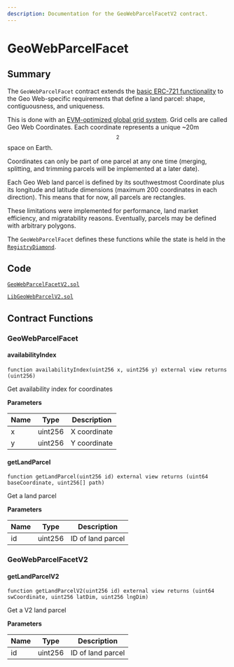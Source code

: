 ```yaml
---
description: Documentation for the GeoWebParcelFacetV2 contract.
---
```


# GeoWebParcelFacet

## Summary

The `GeoWebParcelFacet` contract extends the [basic ERC-721 functionality](../erc721facet.md) to the Geo Web-specific requirements that define a land parcel: shape, contiguousness, and uniqueness.

This is done with an [EVM-optimized global grid system](geo-web-coordinates.md). Grid cells are called Geo Web Coordinates. Each coordinate represents a unique \~20m$$^2$$ space on Earth.&#x20;

Coordinates can only be part of one parcel at any one time (merging, splitting, and trimming parcels will be implemented at a later date).

Each Geo Web land parcel is defined by its southwestmost Coordinate plus its longitude and latitude dimensions (maximum 200 coordinates in each direction). This means that for now, all parcels are rectangles.

These limitations were implemented for performance, land market efficiency, and migratability reasons. Eventually, parcels may be defined with arbitrary polygons.

The `GeoWebParcelFacet` defines these functions while the state is held in the [`RegistryDiamond`](../).

## Code

[`GeoWebParcelFacetV2.sol`](https://github.com/Geo-Web-Project/core-contracts/blob/main/contracts/registry/facets/GeoWebParcelFacetV2.sol)

[`LibGeoWebParcelV2.sol`](https://github.com/Geo-Web-Project/core-contracts/blob/main/contracts/registry/libraries/LibGeoWebParcel.sol)

## Contract Functions

### GeoWebParcelFacet

#### availabilityIndex

```solidity
function availabilityIndex(uint256 x, uint256 y) external view returns (uint256)
```

Get availability index for coordinates

**Parameters**

| Name | Type    | Description  |
| ---- | ------- | ------------ |
| x    | uint256 | X coordinate |
| y    | uint256 | Y coordinate |

#### getLandParcel

```solidity
function getLandParcel(uint256 id) external view returns (uint64 baseCoordinate, uint256[] path)
```

Get a land parcel

**Parameters**

| Name | Type    | Description       |
| ---- | ------- | ----------------- |
| id   | uint256 | ID of land parcel |

### GeoWebParcelFacetV2

#### getLandParcelV2

```solidity
function getLandParcelV2(uint256 id) external view returns (uint64 swCoordinate, uint256 latDim, uint256 lngDim)
```

Get a V2 land parcel

**Parameters**

| Name | Type    | Description       |
| ---- | ------- | ----------------- |
| id   | uint256 | ID of land parcel |
